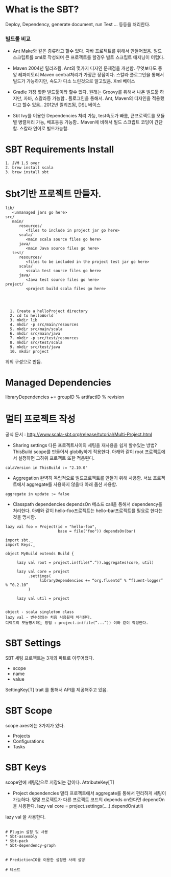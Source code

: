 # What is the SBT?
Deploy, Dependency, generate document, run Test ... 등등을 처리한다. 

### 빌드툴 비교
* Ant 
Make와 같은 종류라고 할수 있다. 자바 프로젝트를 위해서 만들어졌음.
빌드 스크립트를 xml로 작성되며 큰 프로젝트를 할경우 빌트 스크립트 매지닝이 어렵다.

* Maven 
2004년 릴리즈됨.
Ant의 몇가지 디자인 문제점을 개선함. 무엇보다도 중앙 레파지토리 Maven central처리가 가장큰 장점이다.
스칼라 플로그인을 통해서 빌드가 가능하지만, 속도가 다소 느린것으로 알고있음.
Xml 베이스

* Gradle
가장 핫한 빌드툴이라 할수 있다. 원래는 Groovy를 위해서 나온 빌드툴 하지만, 자바, 스칼라등 가능함.. 플로그인을 통해서.
Ant, Maven의 디자인을 적용했다고 할수 있음..
2012년 릴리즈됨, DSL 베이스 

* Sbt
Ivy를 이용한 Dependencies 처리 가능, test속도가 빠름, 큰프로젝트를 모듈별 병렬처리 가능, 배포등등 가능함.. 
Maven에 비해서 빌드 스크립트 코딩이 간단함. 
스칼라 언어로 빌드가능함.

# SBT Requirements Install

```
1. JVM 1.5 over
2. brew install scala
3. brew install sbt
```

# Sbt기반 프로젝트 만들자.

```
lib/
   <unmanaged jars go here>
src/
   main/
      resources/
         <files to include in project jar go here>
      scala/
         <main scala source files go here>
      java/
         <main Java source files go here>
   test/
      resources/
         <files to be included in the project test jar go here>
      scala/
         <scala test source files go here>
      java/
         <Java test source files go here>
project/
         <project build scala files go here>




  1. Create a helloProject directory
  2. cd to helloWorld
  3. mkdir lib
  4. mkdir -p src/main/resources
  5. mkdir src/main/scala
  6. mkdir src/main/java
  7. mkdir -p src/test/resources
  8. mkdir src/test/scala
  9. mkdir src/test/java
  10. mkdir project
```

위의 구성으로 만듬.

# Managed Dependencies
libraryDependencies += groupID % artifactID % revision

# 멀티 프로젝트 작성
공식 문서 : http://www.scala-sbt.org/release/tutorial/Multi-Project.html

* Sharing settings
다른 프로젝트사이의 세팅을 재사용을 쉽게 할수있는 방법? ThisBuild scope를 만들어서 globlly하게 적용한다. 
아래와 같이 root 프로젝트에서 설정하면 그하위 프로젝트 또한 적용된다. 

```
calaVersion in ThisBuild := "2.10.0"
```

* Aggregation
완벽히 독립적으로 빌드프로젝트를 만들기 위해 사용함. 
서브 프로젝트에서 aggregate를 사용하지 않을때 아래 옵션 사용함. 

```
aggregate in update := false
```


* Classpath dependencies
dependsOn 메소드 call을  통해서 dependency를 처리한다. 
아래와 같이 hello-foo프로젝트는 hello-bar프로젝트를 필요로 한다는것을 명시함.
```
lazy val foo = Project(id = "hello-foo",
                       base = file("foo")) dependsOn(bar)
```


```
import sbt._
import Keys._

object MyBuild extends Build {

     lazy val root = project.in(file(“.”)).aggregates(core, util)

     lazy val core = project
          .settings(
               libraryDependencies += “org.fluentd” % “fluent-logger” % “0.2.10”
          )

     lazy val util = project


object - scala singleton class 
lazy val - 변수정의는 처음 사용될때 처리된다.
디렉토리 모듈명시하는 방법 : project.in(file(“...”)) 이와 같이 작성한다. 
```


# SBT Settings
SBT 세팅 프로젝트는 3개의 파트로 이루어졌다.

* scope
* name
* value

SettingKey[T] trait 를 통해서 API를 제공해주고 있음.

# SBT Scope
scope axes에는 3가지가 있다.

* Projects
* Configurations
* Tasks

# SBT Keys
scope안에 세팅값으로 저장되는 값이다. AttributeKey[T]



* Project dependencies 
멀티 프로젝트에서 aggregate를 통해서 편리하게 세팅이 가능하다. 
몇몇 프로젝트가 다른 프로젝트 코드의 depends on한다면 dependOn을 사용한다. 
lazy val core = project.settings(….).dependOn(util)

lazy val 을 사용한다. 
```

# Plugin 설정 및 사용
* Sbt-assembly
* Sbt-pack
* Sbt-dependency-graph


# PredictionIO를 이용한 설정한 사례 설명

# 테스트 


